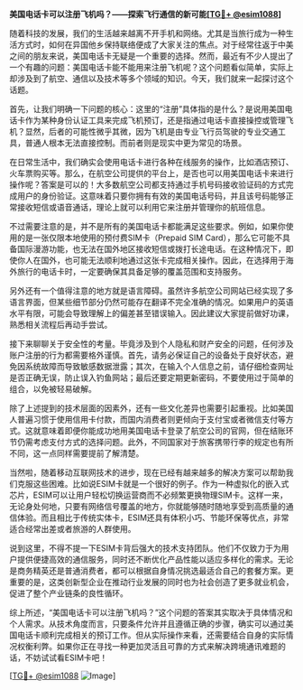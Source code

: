 **美国电话卡可以注册飞机吗？——探索飞行通信的新可能[[TG💪+ @esim1088](https://t.me/s/esim1088)]**

随着科技的发展，我们的生活越来越离不开手机和网络。尤其是当旅行成为一种生活方式时，如何在异国他乡保持联络便成了大家关注的焦点。对于经常往返于中美之间的朋友来说，美国电话卡无疑是一个重要的选择。然而，最近有不少人提出了一个有趣的问题：美国电话卡能不能用来注册飞机呢？这个问题看似简单，实际上却涉及到了航空、通信以及技术等多个领域的知识。今天，我们就来一起探讨这个话题。

首先，让我们明确一下问题的核心：这里的“注册”具体指的是什么？是说用美国电话卡作为某种身份认证工具来完成飞机预订，还是指通过电话卡直接操控或管理飞机？显然，后者的可能性微乎其微，因为飞机是由专业飞行员驾驶的专业交通工具，普通人根本无法直接控制。而前者则是现实中更为常见的场景。

在日常生活中，我们确实会使用电话卡进行各种在线服务的操作，比如酒店预订、火车票购买等。那么，在航空公司提供的平台上，是否也可以用美国电话卡来进行操作呢？答案是可以的！大多数航空公司都支持通过手机号码接收验证码的方式完成用户的身份验证。这意味着只要你拥有有效的美国电话号码，并且该号码能够正常接收短信或语音通话，理论上就可以利用它来注册并管理你的航班信息。

不过需要注意的是，并不是所有的美国电话卡都能满足这些要求。例如，如果你使用的是一张仅限本地使用的预付费SIM卡（Prepaid SIM Card），那么它可能不具备国际漫游功能，也无法在国外地区接收短信或拨打长途电话。在这种情况下，即使你人在国外，也可能无法顺利地通过这张卡完成相关操作。因此，在选择用于海外旅行的电话卡时，一定要确保其具备足够的覆盖范围和支持服务。

另外还有一个值得注意的地方就是语言障碍。虽然许多航空公司网站已经实现了多语言界面，但某些细节部分仍然可能存在翻译不完全准确的情况。如果用户的英语水平有限，可能会导致理解上的偏差甚至错误输入。因此建议大家提前做好功课，熟悉相关流程后再动手尝试。

接下来聊聊关于安全性的考量。毕竟涉及到个人隐私和财产安全的问题，任何涉及账户注册的行为都需要格外谨慎。首先，请务必保证自己的设备处于良好状态，避免因系统故障而导致敏感数据泄露；其次，在输入个人信息之前，请仔细检查网址是否正确无误，防止误入钓鱼网站；最后还要定期更新密码，不要使用过于简单的组合，以免被轻易破解。

除了上述提到的技术层面的因素外，还有一些文化差异也需要引起重视。比如美国人普遍习惯于使用信用卡付款，而国内消费者则更倾向于支付宝或者微信支付等方式。这就意味着即便你能成功地用美国电话卡登录了航空公司的官网，但在结账环节仍需考虑支付方式的选择问题。此外，不同国家对于旅客携带行李的规定也有所不同，这一点同样需要提前了解清楚。

当然啦，随着移动互联网技术的进步，现在已经有越来越多的解决方案可以帮助我们克服这些困难。比如说ESIM卡就是一个很好的例子。作为一种虚拟化的嵌入式芯片，ESIM可以让用户轻松切换运营商而不必频繁更换物理SIM卡。这样一来，无论身处何地，只要有网络信号覆盖的地方，你就能够随时随地享受到高质量的通信体验。而且相比于传统实体卡，ESIM还具有体积小巧、节能环保等优点，非常适合经常出差或者旅游的人群使用。

说到这里，不得不提一下ESIM卡背后强大的技术支持团队。他们不仅致力于为用户提供便捷高效的通信服务，同时还不断优化产品性能以适应多样化的需求。无论是商务精英还是普通消费者，都可以根据自身情况挑选最适合自己的套餐方案。更重要的是，这类创新型企业在推动行业发展的同时也为社会创造了更多就业机会，促进了整个产业链条的良性循环。

综上所述，“美国电话卡可以注册飞机吗？”这个问题的答案其实取决于具体情况和个人需求。从技术角度而言，只要条件允许并且遵循正确的步骤，确实可以通过美国电话卡顺利完成相关的预订工作。但从实际操作来看，还需要结合自身的实际情况权衡利弊。如果你正在寻找一种更加灵活且可靠的方式来解决跨境通讯难题的话，不妨试试看ESIM卡吧！

[[TG💪+ @esim1088](https://t.me/s/esim1088) ![Image](https://i.postimg.cc/4NQfJmqS/Snipaste-2025-05-13-00-14-12.png)]